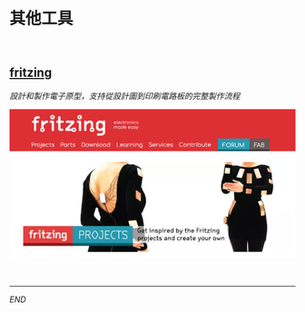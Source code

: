 # 其他工具

<br>

## [fritzing](https://fritzing.org/)

_設計和製作電子原型，支持從設計圖到印刷電路板的完整製作流程_

![](images/img_11.png)

<br>

___

_END_